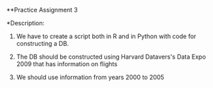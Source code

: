 **Practice Assignment 3

*Description:

1. We have to create a script both in R and in Python with code for constructing a DB.

2. The DB should be constructed using Harvard Datavers's Data Expo 2009 that has information on flights

3. We should use information from years 2000 to 2005